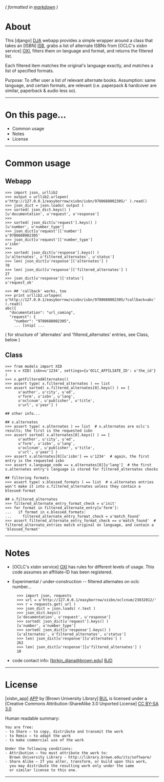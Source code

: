_( formatted in [markdown](http://daringfireball.net/projects/markdown/) )_

About
=====

This [django] [DJA] webapp provides a simple wrapper around a class that takes an [ISBN] [ISB], grabs a list of alternate ISBNs from [OCLC's xisbn service] [OXI], filters them on language and format, and returns the filtered list.

Each filtered item matches the original's language exactly, and matches a list of specified formats.

Purpose: To offer user a list of relevant alternate books. Assumption: same language, and certain formats, are relevant (i.e. paperpack & hardcover are similar, paperback & audio less so).

[DJA]: https://www.djangoproject.com
[ISB]: http://en.wikipedia.org/wiki/ISBN
[OXI]: http://www.oclc.org/xisbn/default.htm

---


On this page...
===============

- Common usage
- Notes
- License

---
  
  
Common usage
============

Webapp
------

    >>> import json, urllib2
    >>> output = urllib2.urlopen( u'http://127.0.0.1/easyborrow/xisbn/isbn/9780688002305/' ).read()
    >>> json_dict = json.loads( output )
    >>> sorted( json_dict.keys() )
    [u'documentation', u'request', u'response']
    >>> 
    >>> sorted( json_dict[u'request'].keys() )
    [u'number', u'number_type']
    >>> json_dict[u'request']['number'] 
    u'9780688002305'
    >>> json_dict[u'request']['number_type']
    u'isbn'
    >>> 
    >>> sorted( json_dict[u'response'].keys() )
    [u'alternates', u'filtered_alternates', u'status']
    >>> len( json_dict[u'response']['alternates'] )
    70
    >>> len( json_dict[u'response']['filtered_alternates'] )
    27
    >>> json_dict[u'response']['status']
    u'request_ok'

    >>> ## 'callback' works, too
    >>> print urllib2.urlopen( u'http://127.0.0.1/easyborrow/xisbn/isbn/9780688002305/?callback=abc' ).read()
    abc({
      "documentation": "url_coming", 
      "request": {
        "number": "9780688002305", 
        ... [snip] ...


( for structure of 'alternates' and 'filtered_alternates' entries, see Class, below )

Class
-----

    >>> from models import XID
    >>> x = XID( isbn=u'1234', settings={u'OCLC_AFFILIATE_ID': u'the_id'} )
    >>> x.getFilteredAlternates()
    >>> assert type( x.filtered_alternates ) == list
    >>> assert sorted( x.filtered_alternates[0].keys() ) == [
          u'author', u'city', u'ed', 
          u'form', u'isbn', u'lang', 
          u'oclcnum', u'publisher', u'title', 
          u'url', u'year'] )

    ## other info...

    ## x.alternates
    >>> assert type( x.alternates ) == list  # x.alternates are oclc's results; the first is the requested isbn
    >>> assert sorted( x.alternates[0].keys() ) == [
          u'author', u'city', u'ed', 
          u'form', u'isbn', u'lang', 
          u'oclcnum', u'publisher', u'title', 
          u'url', u'year'] )
    >>> assert x.alternates[0][u'isbn'] == u'1234'  # again, the first entry is the requested isbn
    >>> assert x.language_code == x.alternates[0][u'lang']  # the first x.alternates entry's language is stored for filtered_alternates checks

    ## filtering formats
    >>> assert type( x.blessed_formats ) == list  # x.alternates entries won't make it into x.filtered_alternates unless they contain a blessed-format

    ## x.filtered_alternates
    >>> filtered_alternate_entry_format_check = u'init'
    >>> for format in filtered_alternate_entry[u'form']:
    ...   if format in x.blessed_formats:
    ...     filtered_alternate_entry_format_check = u'match_found'
    >>> assert filtered_alternate_entry_format_check == u'match_found'  # filtered_alternate_entries match original on language, and contain a 'blessed_format'
        

---


Notes
=====

- [OCLC's xisbn service] [OXI] has rules for different levels of usage. This code assumes an affiliate-ID has been registered.

- Experimental / under-construction -- filtered alternates on oclc number...

        >>> import json, requests
        >>> url = u'http://127.0.0.1/easyborrow/xisbn/oclcnum/23832012/'
        >>> r = requests.get( url )
        >>> json_dict = json.loads( r.text )
        >>> json_dict.keys()
        [u'documentation', u'request', u'response']
        >>> sorted( json_dict[u'request'].keys() )
        [u'number', u'number_type']
        >>> sorted( json_dict[u'response'].keys() )
        [u'alternates', u'filtered_alternates', u'status']
        >>> len( json_dict[u'response'][u'alternates'] )
        262
        >>> len( json_dict[u'response'][u'filtered_alternates'] )
        10


- code contact info: [birkin_diana@brown.edu] [BJD]

[BJD]: mailto:birkin_diana@brown.edu
[OXI]: http://www.oclc.org/xisbn/default.htm

---


License
=======

[xisbn_app] [APP] by [Brown University Library] [BUL]
is licensed under a [Creative Commons Attribution-ShareAlike 3.0 Unported License] [CC BY-SA 3.0]

[APP]: https://github.com/birkin/filtered_xisbns/
[BUL]: https://library.brown.edu
[CC BY-SA 3.0]: http://creativecommons.org/licenses/by-sa/3.0/

Human readable summary:

    You are free:
    - to Share — to copy, distribute and transmit the work
    - to Remix — to adapt the work
    - to make commercial use of the work

    Under the following conditions:
    - Attribution — You must attribute the work to:
      Brown University Library - http://library.brown.edu/its/software/
    - Share Alike — If you alter, transform, or build upon this work, 
      you may distribute the resulting work only under the same 
      or similar license to this one.  

---
